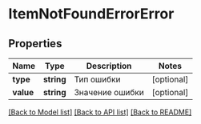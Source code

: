# ItemNotFoundErrorError

## Properties
Name | Type | Description | Notes
------------ | ------------- | ------------- | -------------
**type** | **string** | Тип ошибки | [optional] 
**value** | **string** | Значение ошибки | [optional] 

[[Back to Model list]](../../README.md#documentation-for-models) [[Back to API list]](../../README.md#documentation-for-api-endpoints) [[Back to README]](../../README.md)


